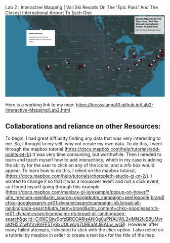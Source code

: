 Lab 2 : Interactive Mapping | Vail Ski Resorts On The 'Epic Pass' And The Closest International Airport To Each One
![alt text](https://github.com/lucasvianna10/Markdown-Lab-2/blob/master/Screen%20Shot%202020-03-09%20at%202.52.56%20PM.png "Logo Title Text 1")

Here is a working link to my map: https://lucasvianna10.github.io/Lab2-Interactive-Mapping/Lab2.html

Collaborations and reliance on other Resources:
-
  To begin, I had great diffiuclty finding any data that was very interesting to me. So, I thought to my self, why not create my own data. To do this, I went through the mapbox tutorial (https://docs.mapbox.com/help/tutorials/add-points-pt-1/).It was very time consuming, but worthwhile. Then I needed to learn and teach myself how to add interacitivty, which in my case is adding the ability for the user to click on any of the icons, and a info box would appear. To learn how to do this, I relied on the mapbox tutorial, (https://docs.mapbox.com/help/tutorials/choropleth-studio-gl-pt-2/). I wanted to change it so that it was a mousover event and not a click event, so I found myself going through this example (https://docs.mapbox.com/mapbox-gl-js/example/popup-on-hover/?utm_medium=sem&utm_source=google&utm_campaign=sem|google|brand|chko-googlesearch-pr01-dynamicsearchcampaign-nb.broad-all-landingpage-search&utm_term=brand&utm_content=chko-googlesearch-pr01-dynamicsearchcampaign-nb.broad-all-landingpage-search&gclid=Cj0KCQjw0pfzBRCOARIsANi0g0uPNAUWL2xiMN2fJS8UMvroKfH5iZiwIVVvRnFF5Ty8xUOLwUg7UREaAtJjEALw_wcB). However, after many failed attempts, I decided to stick with the click option. I also relied on a tutorial by mapbox in order to create a text box for the title of the map. 
  
